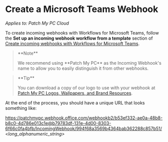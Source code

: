 # Create a Microsoft Teams Webhook

_Applies to: Patch My PC Cloud_

To create incoming webhooks with Workflows for Microsoft Teams, follow the **Set up an incoming webhook workflow from a template** section of [Create incoming webhooks with Workflows for Microsoft Teams](https://support.microsoft.com/en-gb/office/create-incoming-webhooks-with-workflows-for-microsoft-teams-8ae491c7-0394-4861-ba59-055e33f75498).

> \*\*Note\*\*
>
> We recommend using \*\*Patch My PC\*\* as the Incoming Webhook's name to allow you to easily distinguish it from other webhooks.

> \*\*Tip\*\*
>
> You can download a copy of our logo to use with your webhook at [Patch My PC Logos, Wallpapers, and Brand Resources](https://patchmypc.com/patch-my-pc-logos-wallpapers-and-brand-resources).

At the end of the process, you should have a unique URL that looks something like:

https://patchmypc.webhook.office.com/webhookb2/b53ef332-ae0a-48b8-b8c0-4d786e013c1e@b79783df-131e-4d00-8303-6f66c0fa4bfb/IncomingWebhook/994f68a3569b4364bab362288c857b51/<_long\_alphanumeric\_string>_